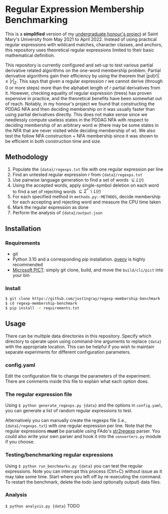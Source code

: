 # Regular Expression Membership Benchmarking

This is a __simplified__ version of my [undergraduate honour's project](https://github.com/just1ngray/SMUHon-Practical-RE-Membership-Algs) at Saint Mary's University from May 2021 to April 2022. Instead of using practical regular expressions with wildcard matches, character classes, and anchors, this repository uses theoretical regular expressions limited to their basic mathematical definition.

This repository is currently configured and set-up to test various partial derivative related algorithms on the one-word membership problem. Partial derivative algorithms gain their efficiency by using the theorem that $|pd(r)| \leq |r|_\Sigma$. This says that given a regular expression $r$ we cannot derive (through 0 or more steps) more than the alphabet length of $r$ partial derivatives from it. However, checking equality of regular expression (trees) has proven expensive in practice, and the theoretical benefits have been somewhat out of reach. Notably, in my honour's project we found that constructing the PDDAG NFA and then deciding membership on it was usually faster than using partial derivatives directly. This does not make sense since we needlessly compute useless states in the PDDAG NFA with respect to deciding membership of an arbitrary word $w$ (there may be some states in the NFA that are never visited while deciding membership of $w$). We also test the follow NFA construction + NFA membership since it was shown to be efficient in both construction time and size.

## Methodology
1. Populate the `{data}/regexps.txt` file with one regular expression per line
1. Find an untested regular expression $r$ from `{data}/regexps.txt`
1. Use pairwise language generation to find a set of words $\subseteq L(r)$
1. Using the accepted words, apply single-symbol deletion on each word to find a set of rejecting words $\subseteq \Sigma ^* \backslash L(r)$
1. For each specified method in `methods.py::METHODS`, decide membership for each accepting and rejecting word and measure the CPU time taken
1. Mark the regular expression as done
1. Perform the analysis of `{data}/output.json`


## Installation

### Requirements
- git
- Python 3.10 and a corresponding pip installation. [pyenv](https://github.com/pyenv/pyenv) is highly recommended
- [Microsoft PICT](https://github.com/Microsoft/pict/): simply git clone, build, and move the `build/cli/pict` into your bin

### Install
```bash
$ git clone https://github.com/just1ngray/regexp-membership-benchmark
$ cd regexp-membership-benchmark
$ pip install -r requirements.txt
```


## Usage

There can be multiple data directories in this repository. Specify which directory to operate upon using command-line arguments to replace `{data}` with the appropriate location. This can be helpful if you wish to maintain separate experiments for different configuration parameters.

### config.yaml
Edit the configuration file to change the parameters of the experiment. There are comments inside this file to explain what each option does.

### The regular expression file
Using `$ python generate_regexps.py {data}` and the options in `config.yaml`, you can generate a list of random regular expressions to test.

Alternatively you can manually create the regexps file (i.e., `{data}/regexps.txt`) with one regular expression per line. Note that the regular expressions __must__ be parsable using FAdo's [str2regexp](https://www.dcc.fc.up.pt/~rvr/FAdoDoc/index.html) parser. You could also write your own parser and hook it into the `converters.py` module if you choose.

### Testing/benchmarking regular expressions
Using `$ python run_benchmarks.py {data}` you can test the regular expressions. Note you can interrupt this process (Ctrl+C) without issue as it may take some time. Start where you left off by re-executing the command. To restart the benchmark, delete the todo (and optionally output) data files.

### Analysis
`$ python analysis.py {data}` TODO